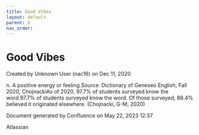 ```yaml
---
title: Good Vibes
layout: default
parent: G
nav_order:
---
```


# Good Vibes

Created by  Unknown User (nac16) on Dec 11, 2020

n. A positive energy or feeling.Source: Dictionary of Geneseo English, Fall 2020, ChojnackiAs of 2020, 97.7% of students surveyed know the word.97.7% of students surveyed know the word. Of those surveyed, 88.4% believed it originated elsewhere. (Chojnacki, G-M, 2020)

Document generated by Confluence on May 22, 2023 12:37

Atlassian
